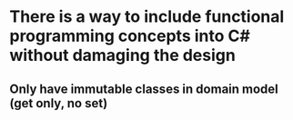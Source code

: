 # There is a way to include functional programming concepts into C# without damaging the design
## Only have immutable classes in domain model (get only, no set)